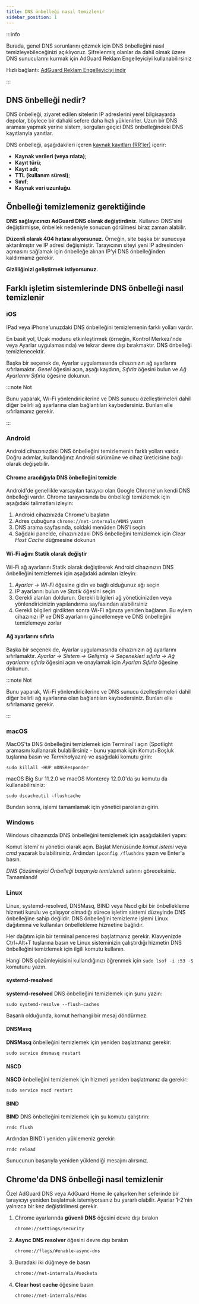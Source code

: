 ```yaml
---
title: DNS önbelleği nasıl temizlenir
sidebar_position: 1
---
```


:::info

Burada, genel DNS sorunlarını çözmek için DNS önbelleğini nasıl temizleyebileceğinizi açıklıyoruz. Şifrelenmiş olanlar da dahil olmak üzere DNS sunucularını kurmak için AdGuard Reklam Engelleyiciyi kullanabilirsiniz

Hızlı bağlantı: [AdGuard Reklam Engelleyiciyi indir](https://agrd.io/download-kb-adblock)

:::

## DNS önbelleği nedir?

DNS önbelleği, ziyaret edilen sitelerin IP adreslerini yerel bilgisayarda depolar, böylece bir dahaki sefere daha hızlı yüklenirler. Uzun bir DNS araması yapmak yerine sistem, sorguları geçici DNS önbelleğindeki DNS kayıtlarıyla yanıtlar.

DNS önbelleği, aşağıdakileri içeren [kaynak kayıtları (RR'ler)](https://en.wikipedia.org/wiki/Domain_Name_System#Resource_records) içerir:

- **Kaynak verileri (veya rdata)**;
- **Kayıt türü**;
- **Kayıt adı**;
- **TTL (kullanım süresi)**;
- **Sınıf**;
- **Kaynak veri uzunluğu**.

## Önbelleği temizlemeniz gerektiğinde

**DNS sağlayıcınızı AdGuard DNS olarak değiştirdiniz.** Kullanıcı DNS'sini değiştirmişse, önbellek nedeniyle sonucun görülmesi biraz zaman alabilir.

**Düzenli olarak 404 hatası alıyorsunuz.** Örneğin, site başka bir sunucuya aktarılmıştır ve IP adresi değişmiştir. Tarayıcının siteyi yeni IP adresinden açmasını sağlamak için önbelleğe alınan IP'yi DNS önbelleğinden kaldırmanız gerekir.

**Gizliliğinizi geliştirmek istiyorsunuz.**

## Farklı işletim sistemlerinde DNS önbelleği nasıl temizlenir

### iOS

IPad veya iPhone'unuzdaki DNS önbelleğini temizlemenin farklı yolları vardır.

En basit yol, Uçak modunu etkinleştirmek (örneğin, Kontrol Merkezi'nde veya Ayarlar uygulamasında) ve tekrar devre dışı bırakmaktır. DNS önbelleği temizlenecektir.

Başka bir seçenek de, Ayarlar uygulamasında cihazınızın ağ ayarlarını sıfırlamaktır. *Genel* öğesini açın, aşağı kaydırın, *Sıfırla* öğesini bulun ve *Ağ Ayarlarını Sıfırla* öğesine dokunun.

:::note Not

Bunu yaparak, Wi-Fi yönlendiricilerine ve DNS sunucu özelleştirmeleri dahil diğer belirli ağ ayarlarına olan bağlantıları kaybedersiniz. Bunları elle sıfırlamanız gerekir.

:::

### Android

Android cihazınızdaki DNS önbelleğini temizlemenin farklı yolları vardır. Doğru adımlar, kullandığınız Android sürümüne ve cihaz üreticisine bağlı olarak değişebilir.

#### Chrome aracılığıyla DNS önbelleğini temizle

Android'de genellikle varsayılan tarayıcı olan Google Chrome'un kendi DNS önbelleği vardır. Chrome tarayıcısında bu önbelleği temizlemek için aşağıdaki talimatları izleyin:

1. Android cihazınızda Chrome'u başlatın
1. Adres çubuğuna `chrome://net-internals/#DNS` yazın
1. DNS arama sayfasında, soldaki menüden DNS'i seçin
1. Sağdaki panelde, cihazınızdaki DNS önbelleğini temizlemek için *Clear Host Cache* düğmesine dokunun

#### Wi-Fi ağını Statik olarak değiştir

Wi-Fi ağ ayarlarını Statik olarak değiştirerek Android cihazınızın DNS önbelleğini temizlemek için aşağıdaki adımları izleyin:

1. *Ayarlar → Wi-Fi* öğesine gidin ve bağlı olduğunuz ağı seçin
1. IP ayarlarını bulun ve *Statik* öğesini seçin
1. Gerekli alanları doldurun. Gerekli bilgileri ağ yöneticinizden veya yönlendiricinizin yapılandırma sayfasından alabilirsiniz
1. Gerekli bilgileri girdikten sonra Wi-Fi ağınıza yeniden bağlanın. Bu eylem cihazınızı IP ve DNS ayarlarını güncellemeye ve DNS önbelleğini temizlemeye zorlar

#### Ağ ayarlarını sıfırla

Başka bir seçenek de, Ayarlar uygulamasında cihazınızın ağ ayarlarını sıfırlamaktır. *Ayarlar → Sistem → Gelişmiş → Seçenekleri sıfırla → Ağ ayarlarını sıfırla* öğesini açın ve onaylamak için *Ayarları Sıfırla* öğesine dokunun.

:::note Not

Bunu yaparak, Wi-Fi yönlendiricilerine ve DNS sunucu özelleştirmeleri dahil diğer belirli ağ ayarlarına olan bağlantıları kaybedersiniz. Bunları elle sıfırlamanız gerekir.

:::

### macOS

MacOS'ta DNS önbelleğini temizlemek için Terminal'i açın (Spotlight aramasını kullanarak bulabilirsiniz - bunu yapmak için Komut+Boşluk tuşlarına basın ve *Terminal*yazın) ve aşağıdaki komutu girin:

`sudo killall -HUP mDNSResponder`

macOS Big Sur 11.2.0 ve macOS Monterey 12.0.0'da şu komutu da kullanabilirsiniz:

`sudo dscacheutil -flushcache`

Bundan sonra, işlemi tamamlamak için yönetici parolanızı girin.

### Windows

Windows cihazınızda DNS önbelleğini temizlemek için aşağıdakileri yapın:

Komut İstemi'ni yönetici olarak açın. Başlat Menüsünde *komut istemi* veya *cmd* yazarak bulabilirsiniz. Ardından `ipconfig /flushdns` yazın ve Enter'a basın.

*DNS Çözümleyici Önbelleği başarıyla temizlendi* satırını göreceksiniz. Tamamlandı!

### Linux

Linux, systemd-resolved, DNSMasq, BIND veya Nscd gibi bir önbellekleme hizmeti kurulu ve çalışıyor olmadığı sürece işletim sistemi düzeyinde DNS önbelleğine sahip değildir. DNS önbelleğini temizleme işlemi Linux dağıtımına ve kullanılan önbellekleme hizmetine bağlıdır.

Her dağıtım için bir terminal penceresi başlatmanız gerekir. Klavyenizde Ctrl+Alt+T tuşlarına basın ve Linux sisteminizin çalıştırdığı hizmetin DNS önbelleğini temizlemek için ilgili komutu kullanın.

Hangi DNS çözümleyicisini kullandığınızı öğrenmek için `sudo lsof -i :53 -S` komutunu yazın.

#### systemd-resolved

**systemd-resolved** DNS önbelleğini temizlemek için şunu yazın:

`sudo systemd-resolve --flush-caches`

Başarılı olduğunda, komut herhangi bir mesaj döndürmez.

#### DNSMasq

**DNSMasq** önbelleğini temizlemek için yeniden başlatmanız gerekir:

`sudo service dnsmasq restart`

#### NSCD

**NSCD** önbelleğini temizlemek için hizmeti yeniden başlatmanız da gerekir:

`sudo service nscd restart`

#### BIND

**BIND** DNS önbelleğini temizlemek için şu komutu çalıştırın:

`rndc flush`

Ardından BIND'i yeniden yüklemeniz gerekir:

`rndc reload`

Sunucunun başarıyla yeniden yüklendiği mesajını alırsınız.

## Chrome'da DNS önbelleği nasıl temizlenir

Özel AdGuard DNS veya AdGuard Home ile çalışırken her seferinde bir tarayıcıyı yeniden başlatmak istemiyorsanız bu yararlı olabilir. Ayarlar 1-2'nin yalnızca bir kez değiştirilmesi gerekir.

1. Chrome ayarlarında **güvenli DNS** öğesini devre dışı bırakın

    ```bash
    chrome://settings/security
    ```

1. **Async DNS resolver** öğesini devre dışı bırakın

    ```bash
    chrome://flags/#enable-async-dns
    ```

1. Buradaki iki düğmeye de basın

    ```bash
    chrome://net-internals/#sockets
    ```

1. **Clear host cache** öğesine basın

    ```bash
    chrome://net-internals/#dns
    ```

